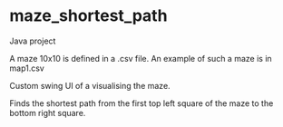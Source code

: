 # maze_shortest_path

Java project

 A maze 10x10 is defined in a .csv file. An example of such a maze is in map1.csv

Custom swing UI of a visualising the maze.

Finds the shortest path from the first top left square of the maze to the bottom right square.
